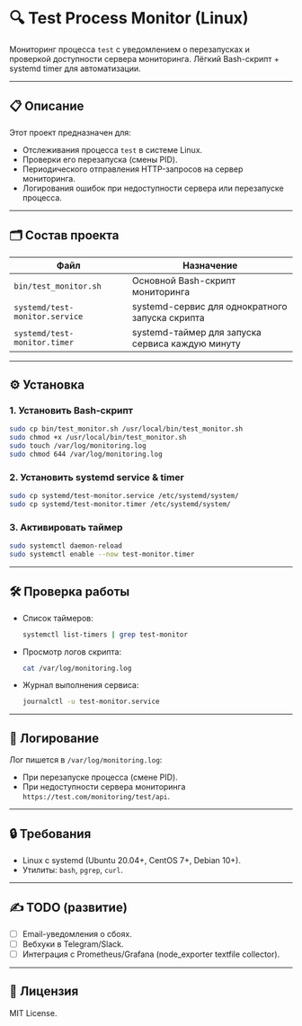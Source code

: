 # 🔍 Test Process Monitor (Linux)

Мониторинг процесса `test` с уведомлением о перезапусках и проверкой доступности сервера мониторинга. Лёгкий Bash-скрипт + systemd timer для автоматизации.

---

## 📋 Описание

Этот проект предназначен для:
- Отслеживания процесса `test` в системе Linux.
- Проверки его перезапуска (смены PID).
- Периодического отправления HTTP-запросов на сервер мониторинга.
- Логирования ошибок при недоступности сервера или перезапуске процесса.

---

## 🗂️ Состав проекта

| Файл                             | Назначение                                    |
|----------------------------------|-----------------------------------------------|
| `bin/test_monitor.sh`            | Основной Bash-скрипт мониторинга              |
| `systemd/test-monitor.service`   | systemd-сервис для однократного запуска скрипта |
| `systemd/test-monitor.timer`     | systemd-таймер для запуска сервиса каждую минуту |

---

## ⚙️ Установка

### 1. Установить Bash-скрипт
```bash
sudo cp bin/test_monitor.sh /usr/local/bin/test_monitor.sh
sudo chmod +x /usr/local/bin/test_monitor.sh
sudo touch /var/log/monitoring.log
sudo chmod 644 /var/log/monitoring.log
````

### 2. Установить systemd service & timer

```bash
sudo cp systemd/test-monitor.service /etc/systemd/system/
sudo cp systemd/test-monitor.timer /etc/systemd/system/
```

### 3. Активировать таймер

```bash
sudo systemctl daemon-reload
sudo systemctl enable --now test-monitor.timer
```

---

## 🛠️ Проверка работы

* Список таймеров:

  ```bash
  systemctl list-timers | grep test-monitor
  ```
* Просмотр логов скрипта:

  ```bash
  cat /var/log/monitoring.log
  ```
* Журнал выполнения сервиса:

  ```bash
  journalctl -u test-monitor.service
  ```

---

## 🚨 Логирование

Лог пишется в `/var/log/monitoring.log`:

* При перезапуске процесса (смене PID).
* При недоступности сервера мониторинга `https://test.com/monitoring/test/api`.

---

## 🔒 Требования

* Linux с systemd (Ubuntu 20.04+, CentOS 7+, Debian 10+).
* Утилиты: `bash`, `pgrep`, `curl`.

---

## ✍️ TODO (развитие)

* [ ] Email-уведомления о сбоях.
* [ ] Вебхуки в Telegram/Slack.
* [ ] Интеграция с Prometheus/Grafana (node\_exporter textfile collector).

---

## 📄 Лицензия

MIT License.

